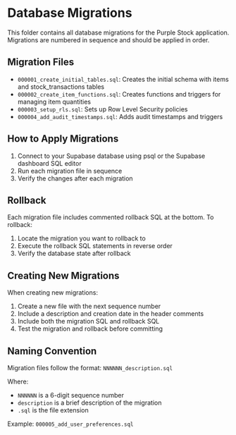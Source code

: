 # Database Migrations

This folder contains all database migrations for the Purple Stock application. Migrations are numbered in sequence and should be applied in order.

## Migration Files

- `000001_create_initial_tables.sql`: Creates the initial schema with items and stock_transactions tables
- `000002_create_item_functions.sql`: Creates functions and triggers for managing item quantities
- `000003_setup_rls.sql`: Sets up Row Level Security policies
- `000004_add_audit_timestamps.sql`: Adds audit timestamps and triggers

## How to Apply Migrations

1. Connect to your Supabase database using psql or the Supabase dashboard SQL editor
2. Run each migration file in sequence
3. Verify the changes after each migration

## Rollback

Each migration file includes commented rollback SQL at the bottom. To rollback:

1. Locate the migration you want to rollback to
2. Execute the rollback SQL statements in reverse order
3. Verify the database state after rollback

## Creating New Migrations

When creating new migrations:

1. Create a new file with the next sequence number
2. Include a description and creation date in the header comments
3. Include both the migration SQL and rollback SQL
4. Test the migration and rollback before committing

## Naming Convention

Migration files follow the format:
`NNNNNN_description.sql`

Where:
- `NNNNNN` is a 6-digit sequence number
- `description` is a brief description of the migration
- `.sql` is the file extension

Example: `000005_add_user_preferences.sql`

